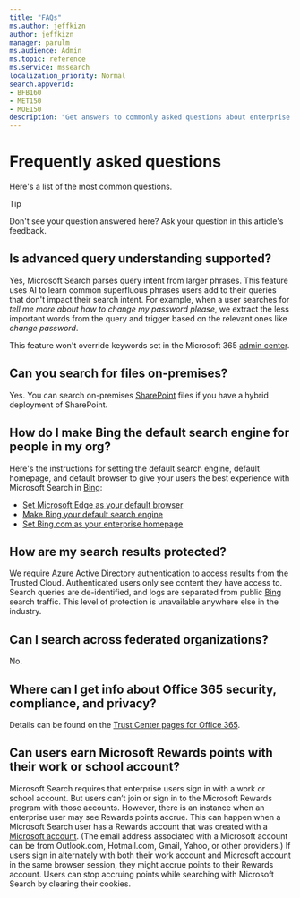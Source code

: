 ```yaml
---
title: "FAQs"
ms.author: jeffkizn
author: jeffkizn
manager: parulm
ms.audience: Admin
ms.topic: reference
ms.service: mssearch
localization_priority: Normal
search.appverid:
- BFB160
- MET150
- MOE150
description: "Get answers to commonly asked questions about enterprise search and Microsoft Search"
---
```

<!-- markdownlint-disable no-trailing-punctuation -->
# Frequently asked questions

Here's a list of the most common questions.

> [!TIP]
> Don't see your question answered here? Ask your question in this article's feedback.

## Is advanced query understanding supported?

Yes, Microsoft Search parses query intent from larger phrases. This feature uses AI to learn common superfluous phrases users add to their queries that don't impact their search intent. For example, when a user searches for *tell me more about how to change my password please*, we extract the less important words from the query and trigger based on the relevant ones like *change password*.
  
This feature won't override keywords set in the Microsoft 365 [admin center](https://admin.microsoft.com).
  
## Can you search for files on-premises?

Yes. You can search on-premises [SharePoint](http://sharepoint.com/) files if you have a hybrid deployment of SharePoint.
  
## How do I make Bing the default search engine for people in my org?

Here's the instructions for setting the default search engine, default homepage, and default browser to give your users the best experience with Microsoft Search in [Bing](https://Bing.com):

- [Set Microsoft Edge as your default browser](set-default-browser.md)
- [Make Bing your default search engine](set-default-search-engine.md)
- [Set Bing.com as your enterprise homepage](set-default-homepage.md)

## How are my search results protected?

We require [Azure Active Directory](https://docs.microsoft.com/azure/active-directory/) authentication to access results from the Trusted Cloud. Authenticated users only see content they have access to. Search queries are de-identified, and logs are separated from public [Bing](https://Bing.com) search traffic. This level of protection is unavailable anywhere else in the industry.

## Can I search across federated organizations?

No.

## Where can I get info about Office 365 security, compliance, and privacy?

Details can be found on the [Trust Center pages for Office 365](https://www.microsoft.com/TrustCenter/CloudServices/office365/default.aspx).

## Can users earn Microsoft Rewards points with their work or school account?

Microsoft Search requires that enterprise users sign in with a work or school account. But users can’t join or sign in to the Microsoft Rewards program with those accounts. However, there is an instance when an enterprise user may see Rewards points accrue. This can happen when a Microsoft Search user has a Rewards account that was created with a [Microsoft account](https://www.microsoft.com/welcome?rtc=1). (The email address associated with a Microsoft account can be from Outlook.com, Hotmail.com, Gmail, Yahoo, or other providers.) If users sign in alternately with both their work account and Microsoft account in the same browser session, they might accrue points to their Rewards account. Users can stop accruing points while searching with Microsoft Search by clearing their cookies.

